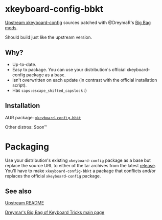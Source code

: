# xkeyboard-config-bbkt
[Upstream xkeyboard-config](https://gitlab.freedesktop.org/xkeyboard-config/xkeyboard-config) sources patched with @DreymaR's [Big Bag mods](https://github.com/DreymaR/BigBagKbdTrixXKB).

Should build just like the upstream version.

## Why?
* Up-to-date.
* Easy to package. You can use your distribution's official xkeyboard-config package as a base.
* Isn't overwritten on each update (in contrast with the official installation script).
* Has `caps:escape_shifted_capslock` :)

## Installation
AUR package: [`xkeyboard-config-bbkt`](https://aur.archlinux.org/packages/xkeyboard-config-bbkt/)

Other distros: Soon™

# Packaging
Use your distribution's existing `xkeyboard-config` package as a base but replace the source URL to either of the tar archives from the latest [release](https://github.com/SeerLite/xkeyboard-config-bbkt/releases).
You'll have to make `xkeyboard-config-bbkt` a package that conflicts and/or replaces the official `xkeyboard-config` package.

## See also
[Upstream README](./README)

[Dreymar's Big Bag of Keyboard Tricks main page](https://dreymar.colemak.org/index.html)
